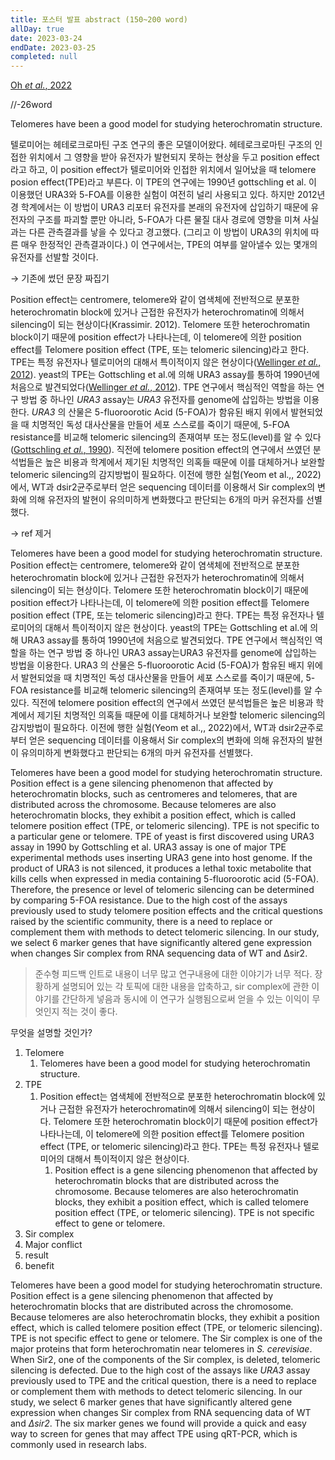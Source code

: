 ```yaml
---
title: 포스터 발표 abstract (150~200 word)
allDay: true
date: 2023-03-24
endDate: 2023-03-25
completed: null
---
```


[Oh *et al.*, 2022](zotero://select/items/@oh2022)

//-26word

Telomeres have been a good model for studying heterochromatin structure.

텔로미어는 헤테로크로마틴 구조 연구의 좋은 모델이어왔다.
헤테로크로마틴 구조의 인접한 위치에서 그 영향을 받아 유전자가 발현되지 못하는 현상을 두고 position effect라고 하고, 이 position effect가 텔로미어와 인접한 위치에서 일어났을 때 telomere posion effect(TPE)라고 부른다.
이 TPE의 연구에는 1990년 gottschling et al. 이 이용했던 URA3와 5-FOA를 이용한 실험이 여전히 널리 사용되고 있다.
하지만 2012년경 학계에서는 이 방법이 URA3 리포터 유전자를 본래의 유전자에 삽입하기 때문에 유전자의 구조를 파괴할 뿐만 아니라, 5-FOA가 다른 물질 대사 경로에 영향을 미쳐 사실과는 다른 관측결과를 낳을 수 있다고 경고했다. (그리고 이 방법이 URA3의 위치에 따른 매우 한정적인 관측결과이다.)
이 연구에서는, TPE의 여부를 알아낼수 있는 몇개의 유전자를 선발할 것이다.

→ 기존에 썼던 문장 짜집기

Position effect는 centromere, telomere와 같이 염색체에 전반적으로 분포한 heterochromatin block에 있거나 근접한 유전자가 heterochromatin에 의해서 silencing이 되는 현상이다(Krassimir. 2012). Telomere 또한 heterochromatin block이기 때문에 position effect가 나타나는데, 이 telomere에 의한 position effect를 Telomere position effect (TPE, 또는 telomeric silencing)라고 한다. TPE는 특정 유전자나 텔로미어의 대해서 특이적이지 않은 현상이다([Wellinger *et al.*, 2012](zotero://select/items/@wellinger_everything_2012)).
yeast의 TPE는 Gottschling et al.에 의해 URA3 assay를 통하여 1990년에 처음으로 발견되었다([Wellinger *et al.*, 2012](zotero://select/items/@wellinger_everything_2012)). 
TPE 연구에서 핵심적인 역할을 하는 연구 방법 중 하나인 _URA3_ assay는 _URA3_ 유전자를 genome에 삽입하는 방법을 이용한다.
_URA3_ 의 산물은 5-fluoroorotic Acid (5-FOA)가 함유된 배지 위에서 발현되었을 때 치명적인 독성 대사산물을 만들어 세포 스스로를 죽이기 때문에, 5-FOA resistance를 비교해 telomeric silencing의 존재여부 또는 정도(level)를 알 수 있다([Gottschling *et al.*, 1990](zotero://select/items/@gottschling_position_1990)).
직전에 telomere position effect의 연구에서 쓰였던 분석법들은 높은 비용과 학계에서 제기된 치명적인 의혹들 때문에 이를 대체하거나 보완할 telomeric silencing의 감지방법이 필요하다.
이전에 행한 실험(Yeom et al.,, 2022)에서, WT과 dsir2균주로부터 얻은 sequencing 데이터를 이용해서 Sir complex의 변화에 의해 유전자의 발현이 유의미하게 변화했다고 판단되는 6개의 마커 유전자를 선별했다. 

→ ref 제거

Telomeres have been a good model for studying heterochromatin structure.
Position effect는 centromere, telomere와 같이 염색체에 전반적으로 분포한 heterochromatin block에 있거나 근접한 유전자가 heterochromatin에 의해서 silencing이 되는 현상이다. Telomere 또한 heterochromatin block이기 때문에 position effect가 나타나는데, 이 telomere에 의한 position effect를 Telomere position effect (TPE, 또는 telomeric silencing)라고 한다. TPE는 특정 유전자나 텔로미어의 대해서 특이적이지 않은 현상이다.
yeast의 TPE는 Gottschling et al.에 의해 URA3 assay를 통하여 1990년에 처음으로 발견되었다. 
TPE 연구에서 핵심적인 역할을 하는 연구 방법 중 하나인 URA3 assay는URA3 유전자를 genome에 삽입하는 방법을 이용한다.
URA3 의 산물은 5-fluoroorotic Acid (5-FOA)가 함유된 배지 위에서 발현되었을 때 치명적인 독성 대사산물을 만들어 세포 스스로를 죽이기 때문에, 5-FOA resistance를 비교해 telomeric silencing의 존재여부 또는 정도(level)를 알 수 있다.
직전에 telomere position effect의 연구에서 쓰였던 분석법들은 높은 비용과 학계에서 제기된 치명적인 의혹들 때문에 이를 대체하거나 보완할 telomeric silencing의 감지방법이 필요하다.
이전에 행한 실험(Yeom et al.,, 2022)에서, WT과 dsir2균주로부터 얻은 sequencing 데이터를 이용해서 Sir complex의 변화에 의해 유전자의 발현이 유의미하게 변화했다고 판단되는 6개의 마커 유전자를 선별했다. 

Telomeres have been a good model for studying heterochromatin structure. Position effect is a gene silencing phenomenon that affected by heterochromatin blocks, such as centromeres and telomeres, that are distributed across the chromosome. Because telomeres are also heterochromatin blocks, they exhibit a position effect, which is called telomere position effect (TPE, or telomeric silencing). TPE is not specific to a particular gene or telomere. TPE of yeast is first discovered using URA3 assay in 1990 by Gottschling et al. URA3 assay is one of major TPE experimental methods uses inserting URA3 gene into host genome. If the product of URA3 is not silenced, it produces a lethal toxic metabolite that kills cells when expressed in media containing 5-fluoroorotic acid (5-FOA). Therefore, the presence or level of telomeric silencing can be determined by comparing 5-FOA resistance. Due to the high cost of the assays previously used to study telomere position effects and the critical questions raised by the scientific community, there is a need to replace or complement them with methods to detect telomeric silencing. In our study, we select 6 marker genes that have significantly altered gene expression when changes Sir complex from RNA sequencing data of WT and Δsir2.

> 준수형 피드백
> 인트로 내용이 너무 많고 연구내용에 대한 이야기가 너무 적다.
> 장황하게 설명되어 있는 각 토픽에 대한 내용을 압축하고, sir complex에 관한 이야기를 간단하게 넣음과 동시에 이 연구가 실행됨으로써 얻을 수 있는 이익이 무엇인지 적는 것이 좋다.

무엇을 설명할 것인가?

1. Telomere
	1. Telomeres have been a good model for studying heterochromatin structure. 
2. TPE
	1. Position effect는 염색체에 전반적으로 분포한 heterochromatin block에 있거나 근접한 유전자가 heterochromatin에 의해서 silencing이 되는 현상이다. Telomere 또한 heterochromatin block이기 때문에 position effect가 나타나는데, 이 telomere에 의한 position effect를 Telomere position effect (TPE, or telomeric silencing)라고 한다. TPE는 특정 유전자나 텔로미어의 대해서 특이적이지 않은 현상이다. 
		1. Position effect is a gene silencing phenomenon that affected by heterochromatin blocks that are distributed across the chromosome. Because telomeres are also heterochromatin blocks, they exhibit a position effect, which is called telomere position effect (TPE, or telomeric silencing). TPE is not specific effect to gene or telomere. 
3. Sir complex
4. Major conflict 
5. result
6. benefit 

Telomeres have been a good model for studying heterochromatin structure. Position effect is a gene silencing phenomenon that affected by heterochromatin blocks that are distributed across the chromosome. Because telomeres are also heterochromatin blocks, they exhibit a position effect, which is called telomere position effect (TPE, or telomeric silencing). TPE is not specific effect to gene or telomere. The Sir complex is one of the major proteins that form heterochromatin near telomeres in _S. cerevisiae_. When Sir2, one of the components of the Sir complex, is deleted, telomeric silencing is defected. Due to the high cost of the assays like _URA3_ assay previously used to TPE and the critical question, there is a need to replace or complement them with methods to detect telomeric silencing. In our study, we select 6 marker genes that have significantly altered gene expression when changes Sir complex from RNA sequencing data of WT and _Δsir2_. The six marker genes we found will provide a quick and easy way to screen for genes that may affect TPE using qRT-PCR, which is commonly used in research labs.